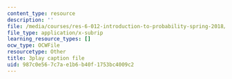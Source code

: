 ```yaml
---
content_type: resource
description: ''
file: /media/courses/res-6-012-introduction-to-probability-spring-2018/987c0e567c7ae1b6b40f1753bc4009c2_-k8WU-KB0rk.srt
file_type: application/x-subrip
learning_resource_types: []
ocw_type: OCWFile
resourcetype: Other
title: 3play caption file
uid: 987c0e56-7c7a-e1b6-b40f-1753bc4009c2
---
```

